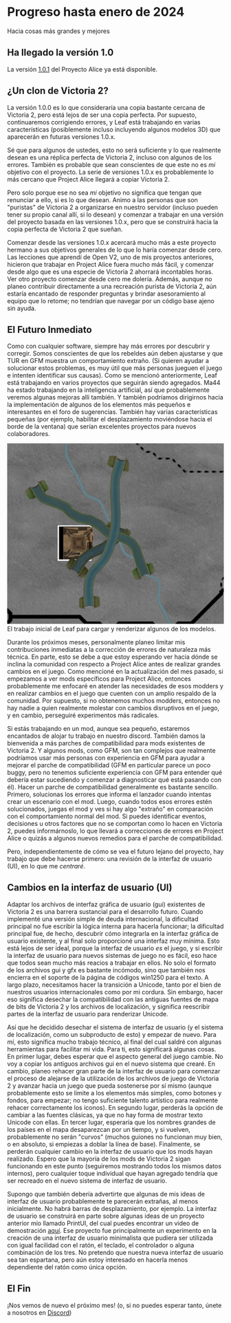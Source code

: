 # Progreso hasta enero de 2024

Hacia cosas más grandes y mejores

## Ha llegado la versión 1.0

La versión [1.0.1](https://github.com/schombert/Project-Alice/releases/download/v1.0.1/1.0.1.zip) del Proyecto Alice ya está disponible.

## ¿Un clon de Victoria 2?

La versión 1.0.0 es lo que consideraría una copia bastante cercana de Victoria 2, pero está lejos de ser una copia perfecta. Por supuesto, continuaremos corrigiendo errores, y Leaf está trabajando en varias características (posiblemente incluso incluyendo algunos modelos 3D) que aparecerán en futuras versiones 1.0.x.

Sé que para algunos de ustedes, esto no será suficiente y lo que realmente desean es una réplica perfecta de Victoria 2, incluso con algunos de los errores. También es probable que sean conscientes de que este no es *mi* objetivo con el proyecto. La serie de versiones 1.0.x es probablemente lo más cercano que Project Alice llegará a copiar Victoria 2.

Pero solo porque ese no sea *mi* objetivo no significa que tengan que renunciar a ello, si es lo que desean. Animo a las personas que son "puristas" de Victoria 2 a organizarse en nuestro servidor (incluso pueden tener su propio canal allí, si lo desean) y comenzar a trabajar en una versión del proyecto basada en las versiones 1.0.x, pero que se construirá hacia la copia perfecta de Victoria 2 que sueñan.

Comenzar desde las versiones 1.0.x acercará mucho más a este proyecto hermano a sus objetivos generales de lo que lo haría comenzar desde cero. Las lecciones que aprendí de Open V2, uno de mis proyectos anteriores, hicieron que trabajar en Project Alice fuera mucho más fácil, y comenzar desde algo que es una especie de Victoria 2 ahorrará incontables horas. Ver otro proyecto comenzar desde cero me dolería. Además, aunque no planeo contribuir directamente a una recreación purista de Victoria 2, aún estaría encantado de responder preguntas y brindar asesoramiento al equipo que lo retome; no tendrían que navegar por un código base ajeno sin ayuda.

## El Futuro Inmediato

Como con cualquier software, siempre hay más errores por descubrir y corregir. Somos conscientes de que los rebeldes aún deben ajustarse y que TUR en GFM muestra un comportamiento extraño. (Si quieren ayudar a solucionar estos problemas, es muy útil que más personas jueguen el juego e intenten identificar sus causas). Como se mencionó anteriormente, Leaf está trabajando en varios proyectos que seguirán siendo agregados. Ma44 ha estado trabajando en la inteligencia artificial, así que probablemente veremos algunas mejoras allí también. Y también podríamos dirigirnos hacia la implementación de algunos de los elementos más pequeños e interesantes en el foro de sugerencias. También hay varias características pequeñas (por ejemplo, habilitar el desplazamiento moviéndose hacia el borde de la ventana) que serían excelentes proyectos para nuevos colaboradores.

![models](./images/models.png)
El trabajo inicial de Leaf para cargar y renderizar algunos de los modelos.

Durante los próximos meses, personalmente planeo limitar mis contribuciones inmediatas a la corrección de errores de naturaleza más técnica. En parte, esto se debe a que estoy esperando ver hacia dónde se inclina la comunidad con respecto a Project Alice antes de realizar grandes cambios en el juego. Como mencioné en la actualización del mes pasado, si empezamos a ver mods específicos para Project Alice, entonces probablemente me enfocaré en atender las necesidades de esos modders y en realizar cambios en el juego que cuenten con un amplio respaldo de la comunidad. Por supuesto, si no obtenemos muchos modders, entonces no hay nadie a quien realmente molestar con cambios disruptivos en el juego, y en cambio, perseguiré experimentos más radicales.

Si estás trabajando en un mod, aunque sea pequeño, estaremos encantados de alojar tu trabajo en nuestro discord. También damos la bienvenida a más parches de compatibilidad para mods existentes de Victoria 2. Y algunos mods, como GFM, son tan complejos que realmente podríamos usar más personas con experiencia en GFM para ayudar a mejorar el parche de compatibilidad (GFM en particular parece un poco buggy, pero no tenemos suficiente experiencia con GFM para entender qué debería estar sucediendo y comenzar a diagnosticar qué está pasando con él). Hacer un parche de compatibilidad generalmente es bastante sencillo. Primero, solucionas los errores que informa el lanzador cuando intentas crear un escenario con el mod. Luego, cuando todos esos errores estén solucionados, juegas el mod y ves si hay algo "extraño" en comparación con el comportamiento normal del mod. Si puedes identificar eventos, decisiones u otros factores que no se comportan como lo hacen en Victoria 2, puedes informárnoslo, lo que llevará a correcciones de errores en Project Alice o quizás a algunos nuevos remedios para el parche de compatibilidad.

Pero, independientemente de cómo se vea el futuro lejano del proyecto, hay trabajo que debe hacerse primero: una revisión de la interfaz de usuario (UI), en lo que me *centraré*.

## Cambios en la interfaz de usuario (UI)

Adaptar los archivos de interfaz gráfica de usuario (gui) existentes de Victoria 2 es una barrera sustancial para el desarrollo futuro. Cuando implementé una versión simple de deuda internacional, la dificultad principal no fue escribir la lógica interna para hacerla funcionar; la dificultad principal fue, de hecho, descubrir cómo integrarla en la interfaz gráfica de usuario existente, y al final solo proporcioné una interfaz muy mínima. Esto está lejos de ser ideal, porque la interfaz de usuario *es* el juego, y si escribir la interfaz de usuario para nuevos sistemas de juego no es fácil, eso hace que todos sean mucho más reacios a trabajar en ellos. No solo el formato de los archivos gui y gfx es bastante incómodo, sino que también nos encierra en el soporte de la página de códigos win1250 para el texto. A largo plazo, necesitamos hacer la transición a Unicode, tanto por el bien de nuestros usuarios internacionales como por mi cordura. Sin embargo, hacer eso significa desechar la compatibilidad con las antiguas fuentes de mapa de bits de Victoria 2 y los archivos de localización, y significa reescribir partes de la interfaz de usuario para renderizar Unicode.

Así que he decidido desechar el sistema de interfaz de usuario (y el sistema de localización, como un subproducto de esto) y empezar de nuevo. Para mí, esto significa mucho trabajo técnico, al final del cual saldré con algunas herramientas para facilitar mi vida. Para ti, esto significará algunas cosas. En primer lugar, debes esperar que el aspecto general del juego cambie. No voy a copiar los antiguos archivos gui en el nuevo sistema que crearé. En cambio, planeo rehacer gran parte de la interfaz de usuario para comenzar el proceso de alejarse de la utilización de los archivos de juego de Victoria 2 y avanzar hacia un juego que pueda sostenerse por sí mismo (aunque probablemente esto se limite a los elementos más simples, como botones y fondos, para empezar; no tengo suficiente talento artístico para realmente rehacer correctamente los iconos). En segundo lugar, perderás la opción de cambiar a las fuentes clásicas, ya que no hay forma de mostrar texto Unicode con ellas. En tercer lugar, esperaría que los nombres grandes de los países en el mapa desaparezcan por un tiempo, y si vuelven, probablemente no serán "curvos" (muchos guiones no funcionan muy bien, o en absoluto, si empiezas a doblar la línea de base). Finalmente, se perderán cualquier cambio en la interfaz de usuario que los mods hayan realizado. Espero que la mayoría de los mods de Victoria 2 sigan funcionando en este punto (seguiremos mostrando todos los mismos datos internos), pero cualquier toque individual que hayan agregado tendría que ser recreado en el nuevo sistema de interfaz de usuario.

Supongo que también debería advertirte que algunas de mis ideas de interfaz de usuario probablemente te parecerán extrañas, al menos inicialmente. No habrá barras de desplazamiento, por ejemplo. La interfaz de usuario se construirá en parte sobre algunas ideas de un proyecto anterior mío llamado PrintUI, del cual puedes encontrar un video de demostración [aquí](https://www.youtube.com/watch?v=SbE6sTv4e-c). Ese proyecto fue principalmente un experimento en la creación de una interfaz de usuario minimalista que pudiera ser utilizada con igual facilidad con el ratón, el teclado, el controlador o alguna combinación de los tres. No pretendo que nuestra nueva interfaz de usuario sea tan espartana, pero aún estoy interesado en hacerla menos dependiente del ratón como única opción.

## El Fin

¡Nos vemos de nuevo el próximo mes! (o, si no puedes esperar tanto, únete a nosotros en [Discord](https://discord.gg/QUJExr4mRn))